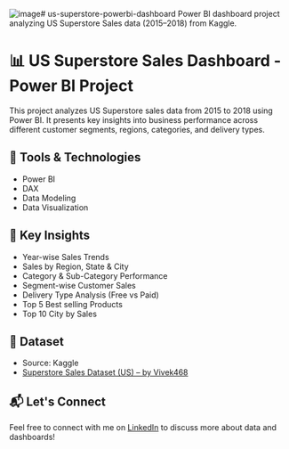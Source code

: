 ![image](https://github.com/user-attachments/assets/250d3512-4300-4410-9187-8df62ded2c50)# us-superstore-powerbi-dashboard
Power BI dashboard project analyzing US Superstore Sales data (2015–2018) from Kaggle.

# 📊 US Superstore Sales Dashboard - Power BI Project

This project analyzes US Superstore sales data from 2015 to 2018 using Power BI. It presents key insights into business performance across different customer segments, regions, categories, and delivery types.

## 🧰 Tools & Technologies
- Power BI
- DAX
- Data Modeling
- Data Visualization

## 📌 Key Insights
- Year-wise Sales Trends
- Sales by Region, State & City
- Category & Sub-Category Performance
- Segment-wise Customer Sales
- Delivery Type Analysis (Free vs Paid)
- Top 5 Best selling Products
- Top 10 City by Sales


## 📁 Dataset
- Source: Kaggle  
- [Superstore Sales Dataset (US) – by Vivek468](https://www.kaggle.com/datasets/vivek468/superstore-dataset-final)

## 📬 Let's Connect
Feel free to connect with me on [LinkedIn](https://www.linkedin.com/in/musthaq11) to discuss more about data and dashboards!

